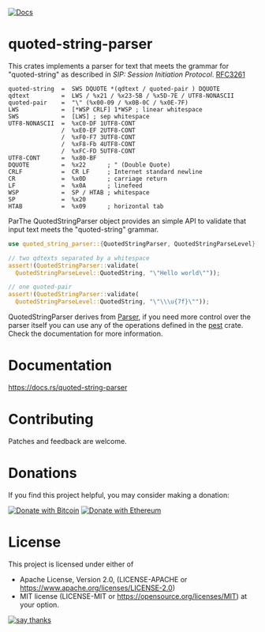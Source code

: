 [![Docs](https://docs.rs/quoted-string-parser/badge.svg)](https://docs.rs/quoted-string-parser)

# quoted-string-parser

This crates implements a parser for text that meets the grammar for
"quoted-string" as described in *SIP: Session Initiation Protocol*.
[RFC3261](https://www.rfc-editor.org/rfc/rfc3261)

```text
quoted-string  =  SWS DQUOTE *(qdtext / quoted-pair ) DQUOTE
qdtext         =  LWS / %x21 / %x23-5B / %x5D-7E / UTF8-NONASCII
quoted-pair    =  "\" (%x00-09 / %x0B-0C / %x0E-7F)
LWS            =  [*WSP CRLF] 1*WSP ; linear whitespace
SWS            =  [LWS] ; sep whitespace
UTF8-NONASCII  =  %xC0-DF 1UTF8-CONT
               /  %xE0-EF 2UTF8-CONT
               /  %xF0-F7 3UTF8-CONT
               /  %xF8-Fb 4UTF8-CONT
               /  %xFC-FD 5UTF8-CONT
UTF8-CONT      =  %x80-BF
DQUOTE         =  %x22      ; " (Double Quote)
CRLF           =  CR LF     ; Internet standard newline
CR             =  %x0D      ; carriage return
LF             =  %x0A      ; linefeed
WSP            =  SP / HTAB ; whitespace
SP             =  %x20
HTAB           =  %x09      ; horizontal tab
```

ParThe QuotedStringParser object provides an simple API to validate that input text meets the "quoted-string" grammar.
```rust
use quoted_string_parser::{QuotedStringParser, QuotedStringParseLevel};

// two qdtexts separated by a whitespace
assert!(QuotedStringParser::validate(
  QuotedStringParseLevel::QuotedString, "\"Hello world\""));

// one quoted-pair
assert!(QuotedStringParser::validate(
  QuotedStringParseLevel::QuotedString, "\"\\\u{7f}\""));
```

QuotedStringParser derives from [Parser](https://docs.rs/pest/latest/pest/trait.Parser.html),
if you need more control over the parser itself you can use any
of the operations defined in the [pest](https://docs.rs/pest/latest/pest/)
crate. Check the documentation for more information.

# Documentation
https://docs.rs/quoted-string-parser

# Contributing

Patches and feedback are welcome.

# Donations

If you find this project helpful, you may consider making a donation:

[![Donate with Bitcoin](https://en.cryptobadges.io/badge/micro/1EK28M4ht6qu7xFahTxuquXPzZSjCSGVBM)](https://en.cryptobadges.io/donate/1EK28M4ht6qu7xFahTxuquXPzZSjCSGVBM)
[![Donate with Ethereum](https://en.cryptobadges.io/badge/micro/0xefa6404e5A50774117fd6204cbD33cf4454c67Fb)](https://en.cryptobadges.io/donate/0xefa6404e5A50774117fd6204cbD33cf4454c67Fb)

# License

This project is licensed under either of

* Apache License, Version 2.0, (LICENSE-APACHE or https://www.apache.org/licenses/LICENSE-2.0)
* MIT license (LICENSE-MIT or https://opensource.org/licenses/MIT) at your option.

[![say thanks](https://img.shields.io/badge/Say%20Thanks-👍-1EAEDB.svg)](https://github.com/sancane/quoted-string-parser/stargazers)
